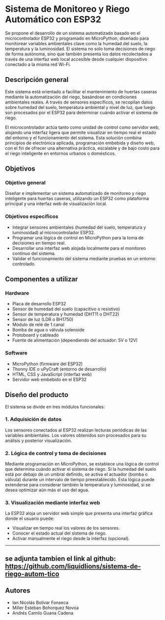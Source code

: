 # Sistema de Monitoreo y Riego Automático con ESP32

Se propone el desarrollo de un sistema automatizado basado en el microcontrolador ESP32 y programado en MicroPython, diseñado para monitorear variables ambientales clave como la humedad del suelo, la temperatura y la luminosidad. El sistema no solo toma decisiones de riego de forma autónoma, sino que también presenta los datos recolectados a través de una interfaz web local accesible desde cualquier dispositivo conectado a la misma red Wi-Fi.

## Descripción general

Este sistema está orientado a facilitar el mantenimiento de huertas caseras mediante la automatización del riego, basándose en condiciones ambientales reales. A través de sensores específicos, se recopilan datos sobre humedad del suelo, temperatura ambiental y nivel de luz, que luego son procesados por el ESP32 para determinar cuándo activar el sistema de riego.

El microcontrolador actúa tanto como unidad de control como servidor web, alojando una interfaz ligera que permite visualizar en tiempo real el estado del entorno y el funcionamiento del sistema. Esta solución combina principios de electrónica aplicada, programación embebida y diseño web, con el fin de ofrecer una alternativa práctica, escalable y de bajo costo para el riego inteligente en entornos urbanos o domésticos.

## Objetivos

### Objetivo general
Diseñar e implementar un sistema automatizado de monitoreo y riego inteligente para huertas caseras, utilizando un ESP32 como plataforma principal y una interfaz web de visualización local.

### Objetivos específicos
- Integrar sensores ambientales (humedad del suelo, temperatura y luminosidad) al microcontrolador ESP32.
- Programar una lógica de control en MicroPython para la toma de decisiones en tiempo real.
- Desarrollar una interfaz web alojada localmente para el monitoreo continuo del sistema.
- Validar el funcionamiento del sistema mediante pruebas en un entorno controlado.

## Componentes a utilizar

### Hardware
- Placa de desarrollo ESP32
- Sensor de humedad del suelo (capacitivo o resistivo)
- Sensor de temperatura y humedad (DHT11 o DHT22)
- Sensor de luz (LDR o BH1750)
- Módulo de relé de 1 canal
- Bomba de agua o válvula solenoide
- Protoboard y cableado
- Fuente de alimentación (dependiendo del actuador: 5V o 12V)

### Software
- MicroPython (firmware del ESP32)
- Thonny IDE o uPyCraft (entorno de desarrollo)
- HTML, CSS y JavaScript (interfaz web)
- Servidor web embebido en el ESP32

## Diseño del producto

El sistema se divide en tres módulos funcionales:

### 1. Adquisición de datos
Los sensores conectados al ESP32 realizan lecturas periódicas de las variables ambientales. Los valores obtenidos son procesados para su análisis y posterior visualización.

### 2. Lógica de control y toma de decisiones
Mediante programación en MicroPython, se establece una lógica de control que determina cuándo activar el sistema de riego. Si la humedad del suelo está por debajo de un umbral definido, se activa el actuador (bomba o válvula) durante un intervalo de tiempo preestablecido. Esta lógica puede extenderse para considerar también la temperatura y luminosidad, si se desea optimizar aún más el uso del agua.

### 3. Visualización mediante interfaz web
La ESP32 aloja un servidor web simple que presenta una interfaz gráfica donde el usuario puede:
- Visualizar en tiempo real los valores de los sensores.
- Conocer el estado actual del sistema de riego.
- Activar manualmente el riego desde la interfaz (opcional).


---
se adjunta tambien el link al github: https://github.com/liquidlions/sistema-de-riego-autom-tico
---
## Autores
- Ian Nicolás Bolívar Fonseca  
- Miller Esteban Bohorquez Novoa  
- Andrés Camilo Guana Cadena
